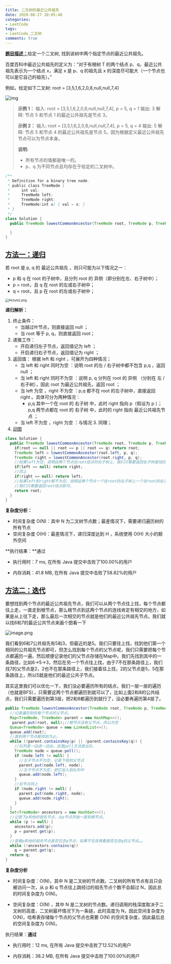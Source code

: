 ```yaml
---
title: 二叉树的最近公共祖先
date: 2020-08-27 10:05:48
categories:
- LeetCode
tags:
- LeetCode_二叉树
comments: true
---
```


[**题目描述：**](https://leetcode-cn.com/problems/lowest-common-ancestor-of-a-binary-tree/)给定一个二叉树, 找到该树中两个指定节点的最近公共祖先。

百度百科中最近公共祖先的定义为：“对于有根树 T 的两个结点 p、q，最近公共祖先表示为一个结点 x，满足 x 是 p、q 的祖先且 x 的深度尽可能大（一个节点也可以是它自己的祖先）。”

<!-- more -->

例如，给定如下二叉树:  root = [3,5,1,6,2,0,8,null,null,7,4]

![img](https://assets.leetcode-cn.com/aliyun-lc-upload/uploads/2018/12/15/binarytree.png)

> **示例 1：**
> 输入: root = [3,5,1,6,2,0,8,null,null,7,4], p = 5, q = 1
> 输出: 3
> 解释: 节点 5 和节点 1 的最近公共祖先是节点 3。
>
> **示例 2：**
> 输入: root = [3,5,1,6,2,0,8,null,null,7,4], p = 5, q = 4
> 输出: 5
> 解释: 节点 5 和节点 4 的最近公共祖先是节点 5。因为根据定义最近公共祖先节点可以为节点本身。
>
> **说明:**
>
> -  所有节点的值都是唯一的。
> - p、q 为不同节点且均存在于给定的二叉树中。

```java
/**
 * Definition for a binary tree node.
 * public class TreeNode {
 *     int val;
 *     TreeNode left;
 *     TreeNode right;
 *     TreeNode(int x) { val = x; }
 * }
 */
class Solution {
  public TreeNode lowestCommonAncestor(TreeNode root, TreeNode p, TreeNode q) {

  }
}
```



## [方法一：递归](https://leetcode-cn.com/problems/lowest-common-ancestor-of-a-binary-tree/solution/236-er-cha-shu-de-zui-jin-gong-gong-zu-xian-hou-xu/)

若 root 是 p, q 的 最近公共祖先 ，则只可能为以下情况之一：

- p 和 q 在 root 的子树中，且分列 root 的 异侧（即分别在左、右子树中）；
- p = root，且 q 在 root 的左或右子树中；
- q = root，且 p 在 root 的左或右子树中；

<img src="https://pic.leetcode-cn.com/e48705d412500d43fa81c1d8fdd107bb2d0c7dfa12bdc588cd88f481b4b9f7d8-Picture2.png" alt="Picture2.png" style="zoom:67%;" />

**递归解析：**

1. 终止条件：
   - 当越过叶节点，则直接返回 null ；
   - 当 root 等于 p, q，则直接返回 root；
2. 递推工作：
     - 开启递归左子节点，返回值记为 left ；
     - 开启递归右子节点，返回值记为 right ；
3. 返回值： 根据 left 和 right ，可展开为四种情况；
     - 当 left 和 right 同时为空 ：说明 root 的左 / 右子树中都不包含 p,q ，返回 null ；
     - 当 left 和 right 同时不为空 ：说明 p, q 分列在 root 的 异侧 （分别在 左 / 右子树），因此 root 为最近公共祖先，返回 root ；
     - 当 left 为空 ，right 不为空 ：p,q 都不在 root 的左子树中，直接返回 right 。具体可分为两种情况：
       - p,q 其中一个在 root 的 右子树 中，此时 right 指向 p（假设为 p ）；
         p,q 两节点都在 root 的 右子树 中，此时的 right 指向 最近公共祖先节点 ；
     - 当 left 不为空 ，right 为空 ：与情况 3. 同理；
4. [动图](https://leetcode-cn.com/problems/er-cha-shu-de-zui-jin-gong-gong-zu-xian-lcof/solution/mian-shi-ti-68-ii-er-cha-shu-de-zui-jin-gong-gon-7/)

```java
class Solution {
  public TreeNode lowestCommonAncestor(TreeNode root, TreeNode p, TreeNode q) {
    if(root == null || root == p || root == q) return root;
    TreeNode left = lowestCommonAncestor(root.left, p, q);
    TreeNode right = lowestCommonAncestor(root.right, p, q);
    //如果left为空，说明这两个节点在root结点的右子树上，我们只需要返回右子树查找的结果即可
    if(left == null) return right; 
    //同上
    if(right == null) return left; 
    //如果left和right都不为空，说明这两个节点一个在root的左子树上一个在root的右子树上，
    //我们只需要返回root结点即可。
    return root; 
  }
}
```

**复杂度分析：**

- 时间复杂度 O(N)：其中 N 为二叉树节点数；最差情况下，需要递归遍历树的所有节点
- 空间复杂度 O(H)：最差情况下，递归深度达到 H ，系统使用 O(H) 大小的额外空间

**执行结果：**通过

- 执行用时：7 ms, 在所有 Java 提交中击败了100.00%的用户

- 内存消耗：41.8 MB, 在所有 Java 提交中击败了58.82%的用户



## [方法二：迭代](https://leetcode-cn.com/problems/lowest-common-ancestor-of-a-binary-tree/solution/di-gui-he-fei-di-gui-tu-wen-xiang-jie-by-0422/)

要想找到两个节点的最近公共祖先节点，我们可以从两个节点往上找，每个节点都往上走，一直走到根节点，那么根节点到这两个节点的连线肯定有相交的地方，如果是从上往下走，那么最后一次相交的节点就是他们的最近公共祖先节点。我们就以找6和7的最近公共节点来画个图看一下

![image.png](https://pic.leetcode-cn.com/0f72cfd7bb18b5310a619cbeb313f6c968fdf95d904bafed86018bd429725099-image.png)

我们看到6和7公共祖先有5和3，但最近的是5。我们只要往上找，找到他们第一个相同的公共祖先节点即可，但怎么找到每个节点的父节点呢，我们只需要把每个节点都遍历一遍，然后顺便记录他们的父节点存储在Map中。我们先找到其中的一条路径，比如6→5→3，然后在另一个节点往上找，由于7不在那条路径上，我们找7的父节点是2，2也不在那条路径上，我们接着往上找，2的父节点是5，5在那条路径上，所以5就是他们的最近公共子节点。

其实这里我们可以优化一下，我们没必要遍历所有的结点，我们一层一层的遍历（也就是BFS），只需要这两个节点都遍历到就可以了，比如上面2和8的公共结点，我们只需要遍历到第3层，把2和8都遍历到就行了，没必要再遍历第4层了。

```java
public TreeNode lowestCommonAncestor(TreeNode root, TreeNode p, TreeNode q) {
  //记录遍历到的每个节点的父节点。
  Map<TreeNode, TreeNode> parent = new HashMap<>();
   parent.put(root, null);//根节点没有父节点，所以为空
  Queue<TreeNode> queue = new LinkedList<>();
  queue.add(root);
  //直到两个节点都找到为止。
  while (!parent.containsKey(p) || !parent.containsKey(q)) {
    //队列是一边进一边出，这里poll方法是出队，
    TreeNode node = queue.poll();
    if (node.left != null) {
      //左子节点不为空，记录下他的父节点
      parent.put(node.left, node);
      //左子节点不为空，把它加入到队列中
      queue.add(node.left);
    }
    //右节点同上
    if (node.right != null) {
      parent.put(node.right, node);
      queue.add(node.right);
    }
  }
  Set<TreeNode> ancestors = new HashSet<>();
  //记录下p和他的祖先节点，从p节点开始一直到根节点。
  while (p != null) {
    ancestors.add(p);
    p = parent.get(p);
  }
  //查看p和他的祖先节点是否包含q节点，如果不包含再看是否包含q的父节点……
  while (!ancestors.contains(q))
    q = parent.get(q);
  return q;
}
```

**复杂度分析**

- 时间复杂度：O(N)，其中 N 是二叉树的节点数。二叉树的所有节点有且只会被访问一次，从 p 和 q 节点往上跳经过的祖先节点个数不会超过 N，因此总的时间复杂度为 O(N)。

- 空间复杂度：O(N) ，其中 N 是二叉树的节点数。递归调用的栈深度取决于二叉树的高度，二叉树最坏情况下为一条链，此时高度为 N，因此空间复杂度为 O(N)，哈希表存储每个节点的父节点也需要 O(N) 的空间复杂度，因此最后总的空间复杂度为 O(N)。

执行结果：**通过**

- 执行用时：12 ms, 在所有 Java 提交中击败了12.52%的用户

- 内存消耗：38.2 MB, 在所有 Java 提交中击败了100.00%的用户

